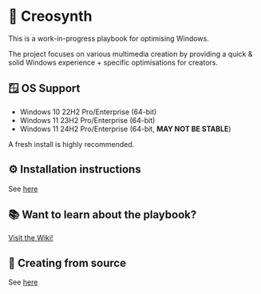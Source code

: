 # 🤖 Creosynth
This is a work-in-progress playbook for optimising Windows. 

The project focuses on various multimedia creation by providing a quick & solid Windows experience + specific optimisations for creators.

## 🪟 OS Support
- Windows 10 22H2 Pro/Enterprise (64-bit)
- Windows 11 23H2 Pro/Enterprise (64-bit)
- Windows 11 24H2 Pro/Enterprise (64-bit, **MAY NOT BE STABLE**)

A fresh install is highly recommended.

## ⚙️ Installation instructions
See [here](https://github.com/mewostick/Creosynth/wiki/Playbook-installation)

## 📚 Want to learn about the playbook?
[Visit the Wiki!](https://github.com/mewostick/Creosynth/wiki)

## 👀 Creating from source
See [here](https://github.com/mewostick/Creosynth/tree/main/playbook)
